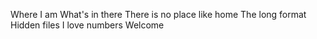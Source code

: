 Where I am
What's in there
There is no place like home
The long format
Hidden files
I love numbers
Welcome
